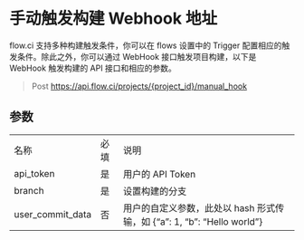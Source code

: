 
# 手动触发构建 Webhook 地址

flow.ci 支持多种构建触发条件，你可以在 flows 设置中的 Trigger 配置相应的触发条件。除此之外，你可以通过 WebHook 接口触发项目构建，以下是 WebHook 触发构建的 API 接口和相应的参数。

> Post https://api.flow.ci/projects/{project_id}/manual_hook

## 参数

<table>
    <tr>
        <td>名称</td>
        <td>必填</td>
        <td>说明</td>
    </tr>
      <tr>
        <td>api_token</td>
        <td>是</td>
        <td>用户的 API Token</td>
    </tr>
      <tr>
        <td>branch</td>
        <td>是</td>
        <td>设置构建的分支</td>
    </tr>
      <tr>
        <td>user_commit_data</td>
        <td>否</td>
        <td>用户的自定义参数，此处以 hash 形式传输，如 {“a”: 1, “b”: “Hello world”}</td>
    </tr>
</table>
    

